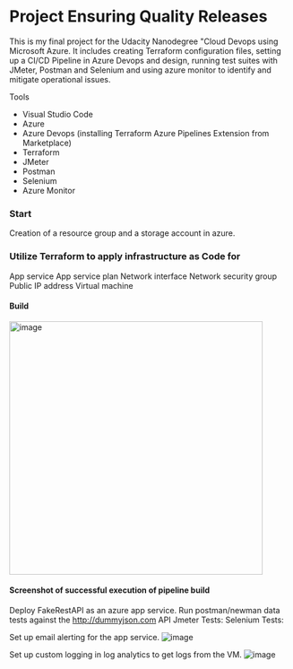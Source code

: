 # Project Ensuring Quality Releases
This is my final project for the Udacity Nanodegree "Cloud Devops using Microsoft Azure.
It includes creating Terraform configuration files, setting up a CI/CD Pipeline in Azure Devops and design, running test suites with JMeter, Postman and Selenium and using azure monitor to identify and mitigate operational issues.

Tools

- Visual Studio Code
- Azure
- Azure Devops (installing Terraform Azure Pipelines Extension from Marketplace)
- Terraform
- JMeter
- Postman
- Selenium
- Azure Monitor

### Start
Creation of a resource group and a storage account in azure.

### Utilize Terraform to apply infrastructure as Code for

App service
App service plan
Network interface
Network security group
Public IP address
Virtual machine
#### Build
<img width="452" alt="image" src="https://github.com/BiBa-01/cd1807-Project-Ensuring-Quality-Releases/assets/78079178/72c6ece5-bcaf-412a-8741-116f3a5e5c11">

#### Screenshot of successful execution of pipeline build




Deploy FakeRestAPI as an azure app service.
Run postman/newman data tests against the http://dummyjson.com API
Jmeter Tests:
Selenium Tests:

Set up email alerting for the app service.
![image](https://github.com/BiBa-01/cd1807-Project-Ensuring-Quality-Releases/assets/78079178/401eedd9-2578-473e-b8f1-a6974c195f75)

Set up custom logging in log analytics to get logs from the VM.
![image](https://github.com/BiBa-01/cd1807-Project-Ensuring-Quality-Releases/assets/78079178/cbbcf7fe-220e-44d4-aee2-af95932b9d24)

